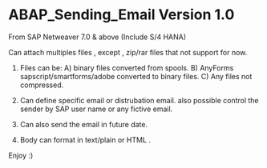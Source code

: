 # ABAP_Sending_Email Version 1.0

From SAP Netweaver 7.0 & above (Include S/4 HANA)

Can attach multiples files , except , zip/rar files that not support for now. 

1) Files can be: 
A) binary files converted from spools. 
B) AnyForms sapscript/smartforms/adobe converted to binary files. 
C) Any files not compressed.

2) Can define specific email or distrubation email. 
also possible control the sender by SAP user name or any fictive email.

3) Can also send the email in future date.

4) Body can format in text/plain or HTML .

Enjoy :)